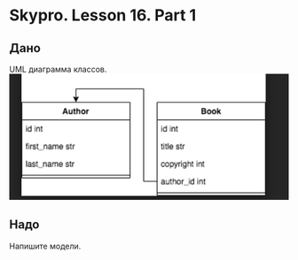 # Skypro. Lesson 16. Part 1

## Дано

UML диаграмма классов.
![UML диаграмма классов](uml_1.png)

## Надо

Напишите модели.
